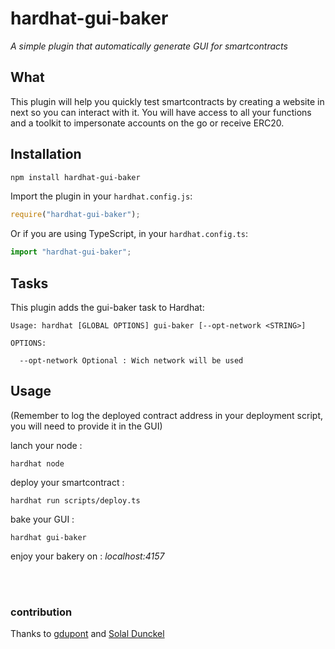 # hardhat-gui-baker

_A simple plugin that automatically generate GUI for smartcontracts_

## What

This plugin will help you quickly test smartcontracts by creating a website in next so you can interact with it. You will have access to all your functions and a toolkit to impersonate accounts on the go or receive ERC20.

## Installation

```sh
npm install hardhat-gui-baker
```

Import the plugin in your `hardhat.config.js`:

```js
require("hardhat-gui-baker");
```

Or if you are using TypeScript, in your `hardhat.config.ts`:

```ts
import "hardhat-gui-baker";
```

<!-- ## Required plugins

- [wighawag/hardhat-deploy](https://github.com/wighawag/hardhat-deploy) -->

## Tasks

This plugin adds the gui-baker task to Hardhat:

```
Usage: hardhat [GLOBAL OPTIONS] gui-baker [--opt-network <STRING>]

OPTIONS:

  --opt-network Optional : Wich network will be used
```

<!--
## Environment extensions


This plugin extends the Hardhat Runtime Environment by adding an `example` field
whose type is `ExampleHardhatRuntimeEnvironmentField`. -->
<!--
## Configuration

<_A description of each extension to the HardhatConfig or to its fields_>

This plugin extends the `HardhatUserConfig`'s `ProjectPathsUserConfig` object with an optional
`newPath` field.

This is an example of how to set it:

```js
module.exports = {
  paths: {
    newPath: "new-path",
  },
}; -->

## Usage

(Remember to log the deployed contract address in your deployment script, you will need to provide it in the GUI)

lanch your node :

```
hardhat node
```

deploy your smartcontract :

```
hardhat run scripts/deploy.ts
```

bake your GUI :

```
hardhat gui-baker
```

enjoy your bakery on : _localhost:4157_

<br/><br/>

### contribution

Thanks to [gdupont](https://github.com/GuiDupont) and [Solal Dunckel](https://github.com/solaldunckel)
